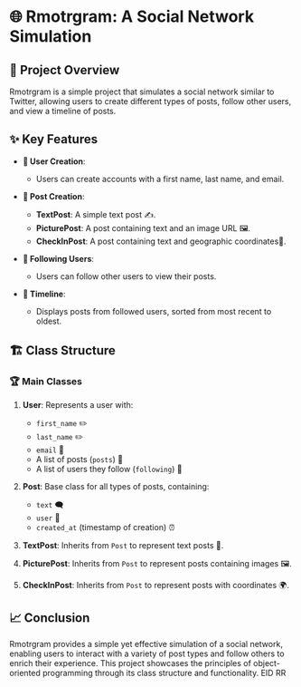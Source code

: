 # 🌐 Rmotrgram: A Social Network Simulation

## 🚀 Project Overview

Rmotrgram is a simple project that simulates a social network similar to Twitter, allowing users to create different types of posts, follow other users, and view a timeline of posts.

## ✨ Key Features

- **👤 User Creation**:
  - Users can create accounts with a first name, last name, and email.
  
- **📝 Post Creation**:
  - **TextPost**: A simple text post ✍️.
  - **PicturePost**: A post containing text and an image URL 🖼️.
  - **CheckInPost**: A post containing text and geographic coordinates📍.

- **🔗 Following Users**:
  - Users can follow other users to view their posts.
  
- **📅 Timeline**:
  - Displays posts from followed users, sorted from most recent to oldest.

## 🏗️ Class Structure

### 🏆 Main Classes

1. **User**: Represents a user with:
   - `first_name` ✏️
   - `last_name` ✏️
   - `email` 📧
   - A list of posts (`posts`) 📝
   - A list of users they follow (`following`) 🔗

2. **Post**: Base class for all types of posts, containing:
   - `text` 🗨️
   - `user` 👤
   - `created_at` (timestamp of creation) ⏰

3. **TextPost**: Inherits from `Post` to represent text posts 📜.

4. **PicturePost**: Inherits from `Post` to represent posts containing images 🖼️.

5. **CheckInPost**: Inherits from `Post` to represent posts with coordinates 🌍.

## 📈 Conclusion

Rmotrgram provides a simple yet effective simulation of a social network, enabling users to interact with a variety of post types and follow others to enrich their experience. This project showcases the principles of object-oriented programming through its class structure and functionality.
EID RR
